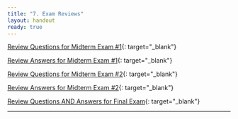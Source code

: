 ```yaml
---
title: "7. Exam Reviews"
layout: handout
ready: true
---
```


[Review Questions for Midterm Exam #1](./exam1reviewquestions.html){: target="_blank"}

[Review Answers for Midterm Exam #1](./exam1reviewsolutions.html){: target="_blank"}

[Review Questions for Midterm Exam #2](./exam2reviewquestions.html){: target="_blank"}

[Review Answers for Midterm Exam #2](./exam2reviewsolutions.html){: target="_blank"}

[Review Questions AND Answers for Final Exam](./Final_Review_s18.pdf){: target="_blank"}

----------------
